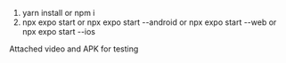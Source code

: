 1. yarn install or npm i
2. npx expo start or npx expo start --android or npx expo start --web or npx expo start --ios


Attached video and APK for testing